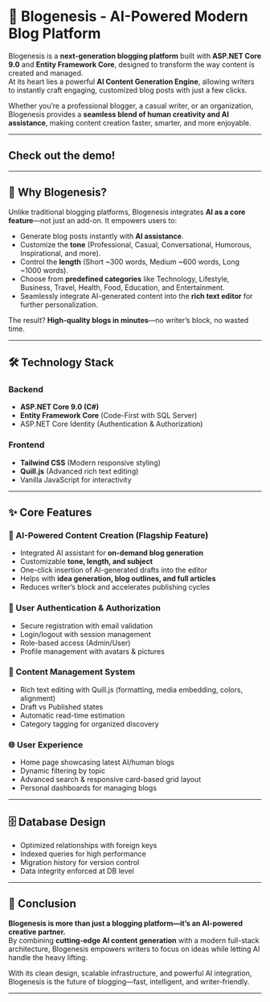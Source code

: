 # 🤖 Blogenesis - AI-Powered Modern Blog Platform  

Blogenesis is a **next-generation blogging platform** built with **ASP.NET Core 9.0** and **Entity Framework Core**, designed to transform the way content is created and managed.  
At its heart lies a powerful **AI Content Generation Engine**, allowing writers to instantly craft engaging, customized blog posts with just a few clicks.  

Whether you’re a professional blogger, a casual writer, or an organization, Blogenesis provides a **seamless blend of human creativity and AI assistance**, making content creation faster, smarter, and more enjoyable.  

---

## Check out the demo!


---

## 🚀 Why Blogenesis?  
Unlike traditional blogging platforms, Blogenesis integrates **AI as a core feature**—not just an add-on. It empowers users to:  
- Generate blog posts instantly with **AI assistance**.  
- Customize the **tone** (Professional, Casual, Conversational, Humorous, Inspirational, and more).  
- Control the **length** (Short ~300 words, Medium ~600 words, Long ~1000 words).  
- Choose from **predefined categories** like Technology, Lifestyle, Business, Travel, Health, Food, Education, and Entertainment.  
- Seamlessly integrate AI-generated content into the **rich text editor** for further personalization.  

The result? **High-quality blogs in minutes**—no writer’s block, no wasted time.  

---

## 🛠️ Technology Stack  

### Backend  
- **ASP.NET Core 9.0 (C#)**  
- **Entity Framework Core** (Code-First with SQL Server)  
- ASP.NET Core Identity (Authentication & Authorization)  

### Frontend  
- **Tailwind CSS** (Modern responsive styling)  
- **Quill.js** (Advanced rich text editing)  
- Vanilla JavaScript for interactivity
  
---

## ✨ Core Features  

### 🧠 AI-Powered Content Creation (Flagship Feature)  
- Integrated AI assistant for **on-demand blog generation**  
- Customizable **tone, length, and subject**  
- One-click insertion of AI-generated drafts into the editor  
- Helps with **idea generation, blog outlines, and full articles**  
- Reduces writer’s block and accelerates publishing cycles  

### 🔐 User Authentication & Authorization  
- Secure registration with email validation  
- Login/logout with session management  
- Role-based access (Admin/User)  
- Profile management with avatars & pictures  

### 📝 Content Management System  
- Rich text editing with Quill.js (formatting, media embedding, colors, alignment)  
- Draft vs Published states  
- Automatic read-time estimation  
- Category tagging for organized discovery  

### 🌐 User Experience  
- Home page showcasing latest AI/human blogs  
- Dynamic filtering by topic  
- Advanced search & responsive card-based grid layout  
- Personal dashboards for managing blogs  

---

## 🗄️ Database Design  
- Optimized relationships with foreign keys  
- Indexed queries for high performance  
- Migration history for version control  
- Data integrity enforced at DB level  

---


## 📌 Conclusion  
**Blogenesis is more than just a blogging platform—it’s an AI-powered creative partner.**  
By combining **cutting-edge AI content generation** with a modern full-stack architecture, Blogenesis empowers writers to focus on ideas while letting AI handle the heavy lifting.  

With its clean design, scalable infrastructure, and powerful AI integration, Blogenesis is the future of blogging—fast, intelligent, and writer-friendly.  

---
